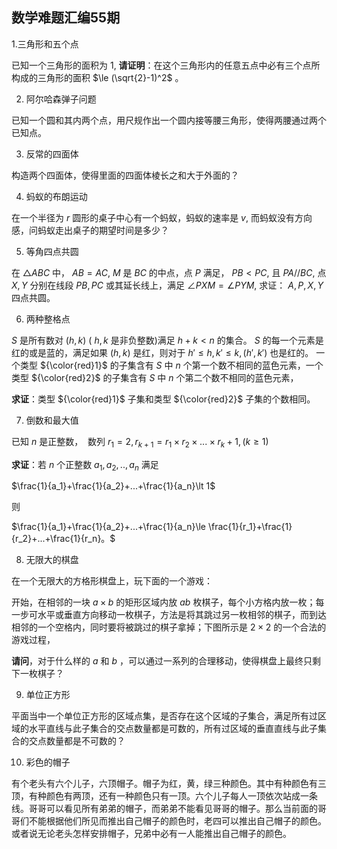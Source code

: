 ## 数学难题汇编55期

1.三角形和五个点

已知一个三角形的面积为 $1,$ **请证明**：在这个三角形内的任意五点中必有三个点所构成的三角形的面积 $\le (\sqrt{2}-1)^2$ 。

2. 阿尔哈森弹子问题

已知一个圆和其内两个点，用尺规作出一个圆内接等腰三角形，使得两腰通过两个已知点。

3. 反常的四面体

构造两个四面体，使得里面的四面体棱长之和大于外面的？

4. 蚂蚁的布朗运动

在一个半径为 $r$ 圆形的桌子中心有一个蚂蚁，蚂蚁的速率是 $v,$ 而蚂蚁没有方向感，问蚂蚁走出桌子的期望时间是多少？

5. 等角四点共圆

在 $\triangle ABC$ 中， $AB=AC,$ $M$ 是 $BC$ 的中点，点 $P$ 满足， $PB\lt PC,$ 且 $PA//BC,$ 点 $X,Y$ 分别在线段 $PB,PC$ 或其延长线上，满足 $\angle PXM=\angle PYM,$ 求证： $A,P,X,Y$ 四点共圆。

6. 两种整格点

$S$ 是所有数对 $(h,k)$ ( $h,k$ 是非负整数)满足 $h+k\lt n$ 的集合。 $S$ 的每一个元素是红的或是蓝的，满足如果 $(h,k)$ 是红，则对于 $h'\le h,k'\le k,(h',k')$ 也是红的。 一个类型 ${\color{red}1}$ 的子集含有 $S$ 中 $n$ 个第一个数不相同的蓝色元素，一个类型 ${\color{red}2}$ 的子集含有 $S$ 中 $n$ 个第二个数不相同的蓝色元素，

**求证**：类型 ${\color{red}1}$ 子集和类型 ${\color{red}2}$ 子集的个数相同。

7. 倒数和最大值


已知 $n$ 是正整数，  数列 $r_1=2,r_{k+1}=r_1\times r_2\times ...\times r_k+1,(k\ge 1)$  

**求证**：若 $n$ 个正整数 $a_1,a_2,..,a_n$ 满足

$\frac{1}{a_1}+\frac{1}{a_2}+...+\frac{1}{a_n}\lt 1$

则 

$\frac{1}{a_1}+\frac{1}{a_2}+...+\frac{1}{a_n}\le \frac{1}{r_1}+\frac{1}{r_2}+...+\frac{1}{r_n}。$

8. 无限大的棋盘

在一个无限大的方格形棋盘上，玩下面的一个游戏：

开始，在相邻的一块 $a\times b$ 的矩形区域内放 $ab$ 枚棋子，每个小方格内放一枚；每一步可水平或垂直方向移动一枚棋子，方法是将其跳过另一枚相邻的棋子，而到达相邻的一个空格内，同时要将被跳过的棋子拿掉；下图所示是 $2\times 2$ 的一个合法的游戏过程，

**请问**，对于什么样的 $a$ 和 $b$ ，可以通过一系列的合理移动，使得棋盘上最终只剩下一枚棋子？

9. 单位正方形

平面当中一个单位正方形的区域点集，是否存在这个区域的子集合，满足所有过区域的水平直线与此子集合的交点数量都是可数的，所有过区域的垂直直线与此子集合的交点数量都是不可数的？

10. 彩色的帽子

有个老头有六个儿子，六顶帽子。帽子为红，黄，绿三种颜色。其中有种颜色有三顶，有种颜色有两顶，还有一种颜色只有一顶。六个儿子每人一顶依次站成一条线。哥哥可以看见所有弟弟的帽子，而弟弟不能看见哥哥的帽子。那么当前面的哥哥们不能根据他们所见而推出自己帽子的颜色时，老四可以推出自己帽子的颜色。或者说无论老头怎样安排帽子，兄弟中必有一人能推出自己帽子的颜色。



